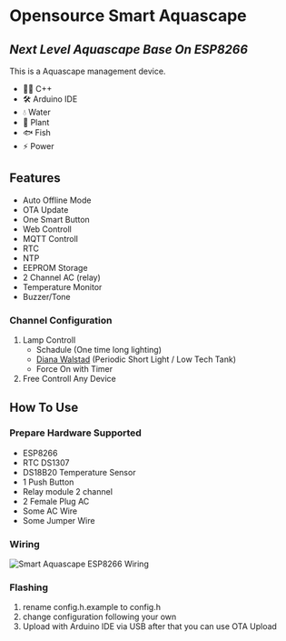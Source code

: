 # Opensource Smart Aquascape
## _Next Level Aquascape Base On ESP8266_

This is a Aquascape management device.

- 👨‍💻 C++
- 🛠 Arduino IDE
- 💧 Water
- 🌱 Plant
- 🐟 Fish
- ⚡ Power

## Features

- Auto Offline Mode
- OTA Update
- One Smart Button
- Web Controll
- MQTT Controll
- RTC
- NTP
- EEPROM Storage
- 2 Channel AC (relay)
- Temperature Monitor
- Buzzer/Tone


### Channel Configuration

1. Lamp Controll
   - Schadule (One time long lighting)
   - [Diana Walstad](https://acquariofilia.org/english-articles/af-interviews-diana-walstad/5/) (Periodic Short Light / Low Tech Tank)
   - Force On with Timer
2. Free Controll Any Device

## How To Use
### Prepare Hardware Supported
- ESP8266
- RTC DS1307
- DS18B20 Temperature Sensor
- 1 Push Button
- Relay module 2 channel
- 2 Female Plug AC
- Some AC Wire
- Some Jumper Wire

### Wiring
![Smart Aquascape ESP8266 Wiring](https://github.com/arinadi/Smart-Aquascape-ESP8266/blob/main/SmartAquascapeWiring.jpg?raw=true)

### Flashing
1. rename config.h.example to config.h
2. change configuration following your own
3. Upload with Arduino IDE via USB after that you can use OTA Upload
